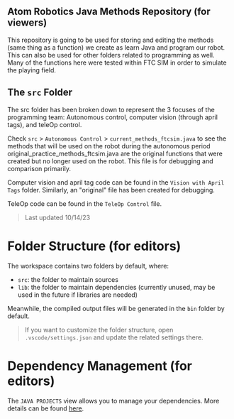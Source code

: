 ## Atom Robotics Java Methods Repository (for viewers)

This repository is going to be used for storing and editing the methods (same thing as a function) we create as learn Java and program our robot. This can also be used for other folders related to programming as well. Many of the functions here were tested within FTC SIM in order to simulate the playing field. 

## The `src` Folder
The src folder has been broken down to represent the 3 focuses of the programming team: Autonomous control, computer vision (through april tags), and teleOp control.

Check `src` > `Autonomous Control` > `current_methods_ftcsim.java` to see the methods that will be used on the robot during the autonomous period
original_practice_methods_ftcsim.java are the original functions that were created but no longer used on the robot. This file is for debugging and comparison primarily.

Computer vision and april tag code can be found in the `Vision with April Tags` folder. Similarly, an "original" file has been created for debugging.

TeleOp code can be found in the `TeleOp Control` file. 

> Last updated 10/14/23


# Folder Structure (for editors)

The workspace contains two folders by default, where:

- `src`: the folder to maintain sources
- `lib`: the folder to maintain dependencies (currently unused, may be used in the future if libraries are needed)

Meanwhile, the compiled output files will be generated in the `bin` folder by default.

> If you want to customize the folder structure, open `.vscode/settings.json` and update the related settings there.

# Dependency Management (for editors)

The `JAVA PROJECTS` view allows you to manage your dependencies. More details can be found [here](https://github.com/microsoft/vscode-java-dependency#manage-dependencies).
